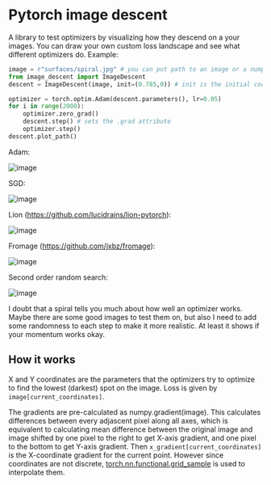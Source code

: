 # Pytorch image descent
A library to test optimizers by visualizing how they descend on a your images. You can draw your own custom loss landscape and see what different optimizers do. Example:
```py
image = r"surfaces/spiral.jpg" # you can put path to an image or a numpy array / torch tensor. It will be converted into black-and-white channel-last.
from image_descent import ImageDescent
descent = ImageDescent(image, init=(0.785,0)) # init is the initial coordinate. The coordinates always start at (-1,-1) - top left corner, and (1,1) is bottom right corner. This is because [torch.nn.functional.grid_sample](https://pytorch.org/docs/stable/generated/torch.nn.functional.grid_sample.html) is used to interpolate values between pixels.

optimizer = torch.optim.Adam(descent.parameters(), lr=0.05)
for i in range(2000):
    optimizer.zero_grad()
    descent.step() # sets the .grad attribute
    optimizer.step()
descent.plot_path()
```
Adam:

![image](https://github.com/stunlocked1/image-descent/assets/76593873/4e07bfaf-a275-4e2f-ae9d-cff6fd2449b2)

SGD:

![image](https://github.com/stunlocked1/image-descent/assets/76593873/ef8962ee-ee28-428d-a133-757cc6836f3a)

Lion (https://github.com/lucidrains/lion-pytorch):

![image](https://github.com/stunlocked1/image-descent/assets/76593873/cedc7001-5969-44bd-8ae4-9d06c42fef07)

Fromage (https://github.com/jxbz/fromage):

![image](https://github.com/stunlocked1/image-descent/assets/76593873/080a25ae-c9ff-4791-a606-343ad8ae6463)

Second order random search:

![image](https://github.com/stunlocked1/image-descent/assets/76593873/00d1601a-3ace-4c16-bb43-f7ce5f0a20be)

I doubt that a spiral tells you much about how well an optimizer works. Maybe there are some good images to test them on, but also I need to add some randomness to each step to make it more realistic. At least it shows if your momentum works okay.

## How it works
X and Y coordinates are the parameters that the optimizers try to optimize to find the lowest (darkest) spot on the image. Loss is given by `image[current_coordinates]`.

The gradients are pre-calculated as numpy.gradient(image). This calculates differences between every adjascent pixel along all axes, which is equivalent to calculating mean difference between the original image and image shifted by one pixel to the right to get X-axis gradient, and one pixel to the bottom to get Y-axis gradient. Then `x_gradient[current_coordinates]` is the X-coordinate gradient for the current point. However since coordinates are not discrete, [torch.nn.functional.grid_sample](https://pytorch.org/docs/stable/generated/torch.nn.functional.grid_sample.html) is used to interpolate them.

